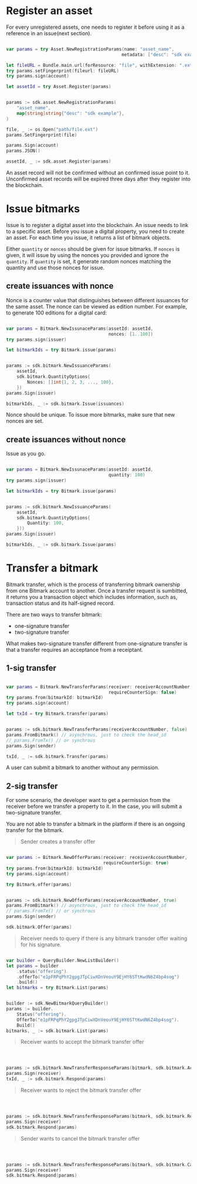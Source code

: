 # Register an asset

For every unregistered assets, one needs to register it before using it as a reference in an issue(next section).

```javascript
```

```swift
var params = try Asset.NewRegistrationParams(name: "asset_name", 
                                            metadata: ["desc": "sdk example"])

let fileURL = Bundle.main.url(forResource: "file", withExtension: ".ext")!
try params.setFingerprint(fileurl: fileURL)
try params.sign(account)

let assetId = try Asset.Register(params)
```

```java
```

```go
params := sdk.asset.NewRegistrationParams(
    "asset_name",
    map[string]string{"desc": "sdk example"},
)

file, _ := os.Open("path/file.ext")
params.SetFingerprint(file)

params.Sign(account)
params.JSON()

assetId, _ := sdk.asset.Register(params)
```

<aside class="notice">
An asset record will not be confirmed without an confirmed issue point to it. Unconfirmed asset records will be expired three days after they register into the blockchain.
</aside>

# Issue bitmarks

Issue is to register a digital asset into the blockchain. An issue needs to link to a specific asset. Before you issue a digital property, you need to create an asset. For each time you issue, it returns a list of bitmark objects.

Either `quantity` or `nonces` should be given for issue bitmarks.
If `nonces` is given, it will issue by using the nonces you provided and ignore the `quantity`.
If `quantity` is set, it generate random nonces matching the quantity and use those nonces for issue.

## create issuances with nonce

Nonce is a counter value that distinguishes between different issuances for the same asset. The nonce can be viewed as edition number. For example, to generate 100 editions for a digital card:

```javascript
```

```swift
var params = Bitmark.NewIssunaceParams(assetId: assetId, 
                                       nonces: [1..100])
try params.sign(issuer)

let bitmarkIds = try Bitmark.issue(params)
```

```java
```

```go
params := sdk.bitmark.NewIssuanceParams(
    assetId,
    sdk.bitmark.QuantityOptions{
        Nonces: []int{1, 2, 3, ..., 100},
    })
params.Sign(issuer)

bitmarkIds, _ := sdk.bitmark.Issue(issuances)
```

Nonce should be unique. To issue more bitmarks, make sure that new nonces are set.

## create issuances without nonce

Issue as you go.

```javascript
```

```swift
var params = Bitmark.NewIssunaceParams(assetId: assetId, 
                                       quantity: 100)
try params.sign(issuer)

let bitmarkIds = try Bitmark.issue(params)
```

```java
```

```go
params := sdk.bitmark.NewIssuanceParams(
    assetId,
    sdk.bitmark.QuantityOptions{
        Quantity: 100,
    }))
params.Sign(issuer)

bitmarkIds, _ := sdk.bitmark.Issue(params)
```

# Transfer a bitmark

Bitmark transfer, which is the process of transferring bitmark ownership from one Bitmark account to another. Once a transfer request is sumbitted, it returns you a transaction object which includes information, such as, transaction status and its half-signed record.

There are two ways to transfer bitmark:

- one-signature transfer
- two-signature transfer

What makes two-signature transfer different from one-signature transfer is that a transfer requires an acceptance from a receiptant.

## 1-sig transfer

```javascript
```

```swift
var params = Bitmark.NewTransferParams(receiver: receiverAccountNumber, 
                                       requireCounterSign: false)
try params.from(bitmarkId: bitmarkId)
try params.sign(account)

let txId = try Bitmark.transfer(params)
```

```java
```

```go
params := sdk.bitmark.NewTransferParams(receiverAccountNumber, false)
params.FromBitmark() // asynchrous, just to check the head_id
// params.FromTx() // or synchrous
params.Sign(sender)

txId, _ := sdk.bitmark.Transfer(params)
```

A user can submit a bitmark to another without any permission.

## 2-sig transfer

For some scenario, the developer want to get a permission from the receiver before we transfer a property to it. In the case, you will submit a two-signature transfer.

<aside class="notice">
You are not able to transfer a bitmark in the platform if there is an ongoing transfer for the bitmark.
</aside>

> Sender creates a transfer offer

```javascript
```

```swift
var params := Bitmark.NewOfferParams(receiver: receiverAccountNumber, 
                                     requireCounterSign: true)
try params.from(bitmarkId: bitmarkId)
try params.sign(account)

try Bitmark.offer(params)
```

```java
```

```go
params := sdk.bitmark.NewOfferParams(receiverAccountNumber, true)
params.FromBitmark() // asynchrous, just to check the head_id
// params.FromTx() // or synchrous
params.Sign(sender)

sdk.bitmark.Offer(params)
```

> Receiver needs to query if there is any bitmark transder offer waiting for his signature.

```javascript
```

```swift
var builder = QueryBuilder.NewListBuilder()
let params = builder
    .status("offering")
    .offerTo("e1pFRPqPhY2gpgJTpCiwXDnVeouY9EjHY6STtKwdN6Z4bp4sog")
    .build()
let bitmarks = try Bitmark.List(params)
```

```java
```

```go
builder := sdk.NewBitmarkQueryBuilder()
params := builder.
    Status("offering").
    OfferTo("e1pFRPqPhY2gpgJTpCiwXDnVeouY9EjHY6STtKwdN6Z4bp4sog").
    Build()
bitmarks, _ := sdk.bitmark.List(params)
```

> Receiver wants to accept the bitmark transfer offer 

```javascript
```

```swift
```

```java
```

```go
params := sdk.bitmark.NewTransferResponseParams(bitmark, sdk.bitmark.Accpet)
params.Sign(receiver)
txId, _ := sdk.bitmark.Respond(params)
```

> Receiver wants to reject the bitmark transfer offer 

```javascript
```

```swift
```

```java
```

```go
params := sdk.bitmark.NewTransferResponseParams(bitmark, sdk.bitmark.Reject)
params.Sign(receiver)
sdk.bitmark.Respond(params)
```

> Sender wants to cancel the bitmark transfer offer

```javascript
```

```swift
```

```java
```

```go
params := sdk.bitmark.NewTransferResponseParams(bitmark, sdk.bitmark.Cancel)
params.Sign(receiver)
sdk.bitmark.Respond(params)
```
